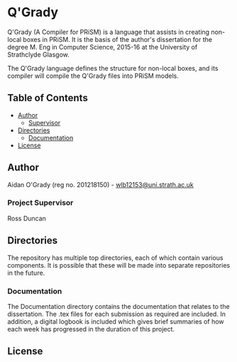 # Q'Grady

Q'Grady (A Compiler for PRiSM) is a language that assists in creating non-local
boxes in PRiSM. It is the basis of the author's dissertation for the degree M.
Eng in Computer Science, 2015-16 at the University of Strathclyde Glasgow.

The Q'Grady language defines the structure for non-local boxes, and its compiler
will compile the Q'Grady files into PRiSM models.

## Table of Contents

- [Author](#author)
    - [Supervisor](#supervisor)
- [Directories](#directories)
    - [Documentation](#documentation)
- [License](#license)

## Author
Aidan O'Grady (reg no. 201218150) - wlb12153@uni.strath.ac.uk

### Project Supervisor
Ross Duncan

## Directories
The repository has multiple top directories, each of which contain various
components. It is possible that these will be made into separate repositories
in the future.

### Documentation
The Documentation directory contains the documentation that relates to the
dissertation. The .tex files for each submission as required are included. In
addition, a digital logbook is included which gives brief summaries of how each
week has progressed in the duration of this project.

## License